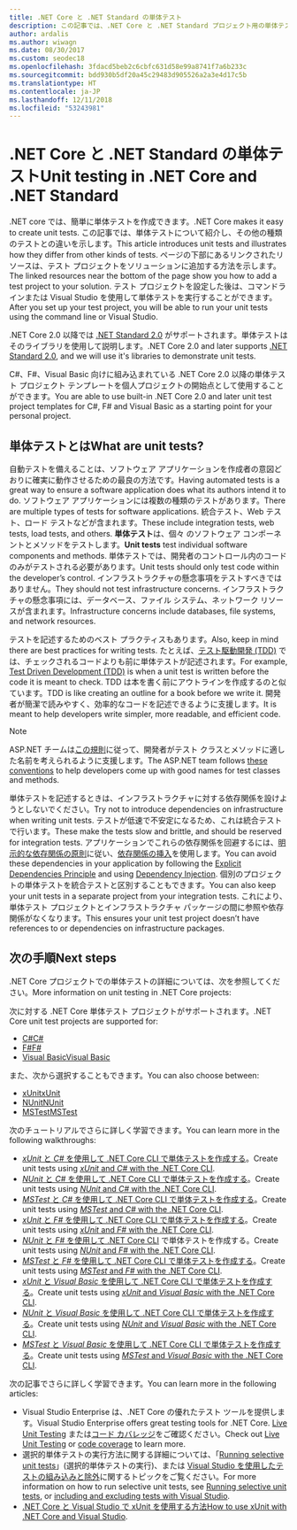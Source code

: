 ```yaml
---
title: .NET Core と .NET Standard の単体テスト
description: この記事では、.NET Core と .NET Standard プロジェクト用の単体テストの概要を簡単に説明します。
author: ardalis
ms.author: wiwagn
ms.date: 08/30/2017
ms.custom: seodec18
ms.openlocfilehash: 3fdacd5beb2c6cbfc631d58e99a8741f7a6b233c
ms.sourcegitcommit: bdd930b5df20a45c29483d905526a2a3e4d17c5b
ms.translationtype: HT
ms.contentlocale: ja-JP
ms.lasthandoff: 12/11/2018
ms.locfileid: "53243981"
---
```

# <a name="unit-testing-in-net-core-and-net-standard"></a><span data-ttu-id="69ee6-103">.NET Core と .NET Standard の単体テスト</span><span class="sxs-lookup"><span data-stu-id="69ee6-103">Unit testing in .NET Core and .NET Standard</span></span>

<span data-ttu-id="69ee6-104">.NET core では、簡単に単体テストを作成できます。</span><span class="sxs-lookup"><span data-stu-id="69ee6-104">.NET Core makes it easy to create unit tests.</span></span> <span data-ttu-id="69ee6-105">この記事では、単体テストについて紹介し、その他の種類のテストとの違いを示します。</span><span class="sxs-lookup"><span data-stu-id="69ee6-105">This article introduces unit tests and illustrates how they differ from other kinds of tests.</span></span> <span data-ttu-id="69ee6-106">ページの下部にあるリンクされたリソースは、テスト プロジェクトをソリューションに追加する方法を示します。</span><span class="sxs-lookup"><span data-stu-id="69ee6-106">The linked resources near the bottom of the page show you how to add a test project to your solution.</span></span> <span data-ttu-id="69ee6-107">テスト プロジェクトを設定した後は、コマンドラインまたは Visual Studio を使用して単体テストを実行することができます。</span><span class="sxs-lookup"><span data-stu-id="69ee6-107">After you set up your test project, you will be able to run your unit tests using the command line or Visual Studio.</span></span>

<span data-ttu-id="69ee6-108">.NET Core 2.0 以降では [.NET Standard 2.0](../../standard/net-standard.md) がサポートされます。単体テストはそのライブラリを使用して説明します。</span><span class="sxs-lookup"><span data-stu-id="69ee6-108">.NET Core 2.0 and later supports [.NET Standard 2.0](../../standard/net-standard.md), and we will use it's libraries to demonstrate unit tests.</span></span>

<span data-ttu-id="69ee6-109">C#、F#、Visual Basic 向けに組み込まれている .NET Core 2.0 以降の単体テスト プロジェクト テンプレートを個人プロジェクトの開始点として使用することができます。</span><span class="sxs-lookup"><span data-stu-id="69ee6-109">You are able to use built-in .NET Core 2.0 and later unit test project templates for C#, F# and Visual Basic as a starting point for your personal project.</span></span>

## <a name="what-are-unit-tests"></a><span data-ttu-id="69ee6-110">単体テストとは</span><span class="sxs-lookup"><span data-stu-id="69ee6-110">What are unit tests?</span></span>

<span data-ttu-id="69ee6-111">自動テストを備えることは、ソフトウェア アプリケーションを作成者の意図どおりに確実に動作させるための最良の方法です。</span><span class="sxs-lookup"><span data-stu-id="69ee6-111">Having automated tests is a great way to ensure a software application does what its authors intend it to do.</span></span> <span data-ttu-id="69ee6-112">ソフトウェア アプリケーションには複数の種類のテストがあります。</span><span class="sxs-lookup"><span data-stu-id="69ee6-112">There are multiple types of tests for software applications.</span></span> <span data-ttu-id="69ee6-113">統合テスト、Web テスト、ロード テストなどが含まれます。</span><span class="sxs-lookup"><span data-stu-id="69ee6-113">These include integration tests, web tests, load tests, and others.</span></span> <span data-ttu-id="69ee6-114">**単体テスト**は、個々 のソフトウェア コンポーネントとメソッドをテストします。</span><span class="sxs-lookup"><span data-stu-id="69ee6-114">**Unit tests** test individual software components and methods.</span></span> <span data-ttu-id="69ee6-115">単体テストでは、開発者のコントロール内のコードのみがテストされる必要があります。</span><span class="sxs-lookup"><span data-stu-id="69ee6-115">Unit tests should only test code within the developer’s control.</span></span> <span data-ttu-id="69ee6-116">インフラストラクチャの懸念事項をテストすべきではありません。</span><span class="sxs-lookup"><span data-stu-id="69ee6-116">They should not test infrastructure concerns.</span></span> <span data-ttu-id="69ee6-117">インフラストラクチャの懸念事項には、データベース、ファイル システム、ネットワーク リソースが含まれます。</span><span class="sxs-lookup"><span data-stu-id="69ee6-117">Infrastructure concerns include databases, file systems, and network resources.</span></span> 

<span data-ttu-id="69ee6-118">テストを記述するためのベスト プラクティスもあります。</span><span class="sxs-lookup"><span data-stu-id="69ee6-118">Also, keep in mind there are best practices for writing tests.</span></span> <span data-ttu-id="69ee6-119">たとえば、[テスト駆動開発 (TDD)](https://deviq.com/test-driven-development/) では、チェックされるコードよりも前に単体テストが記述されます。</span><span class="sxs-lookup"><span data-stu-id="69ee6-119">For example, [Test Driven Development (TDD)](https://deviq.com/test-driven-development/) is when a unit test is written before the code it is meant to check.</span></span> <span data-ttu-id="69ee6-120">TDD は本を書く前にアウトラインを作成するのと似ています。</span><span class="sxs-lookup"><span data-stu-id="69ee6-120">TDD is like creating an outline for a book before we write it.</span></span> <span data-ttu-id="69ee6-121">開発者が簡潔で読みやすく、効率的なコードを記述できるように支援します。</span><span class="sxs-lookup"><span data-stu-id="69ee6-121">It is meant to help developers write simpler, more readable, and efficient code.</span></span> 

> [!NOTE]
> <span data-ttu-id="69ee6-122">ASP.NET チームは[この規則](https://github.com/aspnet/Home/wiki/Engineering-guidelines#unit-tests-and-functional-tests)に従って、開発者がテスト クラスとメソッドに適した名前を考えられるように支援します。</span><span class="sxs-lookup"><span data-stu-id="69ee6-122">The ASP.NET team follows [these conventions](https://github.com/aspnet/Home/wiki/Engineering-guidelines#unit-tests-and-functional-tests) to help developers come up with good names for test classes and methods.</span></span>

<span data-ttu-id="69ee6-123">単体テストを記述するときは、インフラストラクチャに対する依存関係を設けようとしないでください。</span><span class="sxs-lookup"><span data-stu-id="69ee6-123">Try not to introduce dependencies on infrastructure when writing unit tests.</span></span> <span data-ttu-id="69ee6-124">テストが低速で不安定になるため、これは統合テストで行います。</span><span class="sxs-lookup"><span data-stu-id="69ee6-124">These make the tests slow and brittle, and should be reserved for integration tests.</span></span> <span data-ttu-id="69ee6-125">アプリケーションでこれらの依存関係を回避するには、[明示的な依存関係の原則](https://deviq.com/explicit-dependencies-principle/)に従い、[依存関係の挿入](/aspnet/core/fundamentals/dependency-injection)を使用します。</span><span class="sxs-lookup"><span data-stu-id="69ee6-125">You can avoid these dependencies in your application by following the [Explicit Dependencies Principle](https://deviq.com/explicit-dependencies-principle/) and using [Dependency Injection](/aspnet/core/fundamentals/dependency-injection).</span></span> <span data-ttu-id="69ee6-126">個別のプロジェクトの単体テストを統合テストと区別することもできます。</span><span class="sxs-lookup"><span data-stu-id="69ee6-126">You can also keep your unit tests in a separate project from your integration tests.</span></span> <span data-ttu-id="69ee6-127">これにより、単体テスト プロジェクトとインフラストラクチャ パッケージの間に参照や依存関係がなくなります。</span><span class="sxs-lookup"><span data-stu-id="69ee6-127">This ensures your unit test project doesn’t have references to or dependencies on infrastructure packages.</span></span>

## <a name="next-steps"></a><span data-ttu-id="69ee6-128">次の手順</span><span class="sxs-lookup"><span data-stu-id="69ee6-128">Next steps</span></span>

<span data-ttu-id="69ee6-129">.NET Core プロジェクトでの単体テストの詳細については、次を参照してください。</span><span class="sxs-lookup"><span data-stu-id="69ee6-129">More information on unit testing in .NET Core projects:</span></span>

<span data-ttu-id="69ee6-130">次に対する .NET Core 単体テスト プロジェクトがサポートされます。</span><span class="sxs-lookup"><span data-stu-id="69ee6-130">.NET Core unit test projects are supported for:</span></span>
* [<span data-ttu-id="69ee6-131">C#</span><span class="sxs-lookup"><span data-stu-id="69ee6-131">C#</span></span>](../../csharp/index.md)
* [<span data-ttu-id="69ee6-132">F#</span><span class="sxs-lookup"><span data-stu-id="69ee6-132">F#</span></span>](../../fsharp/index.md)
* [<span data-ttu-id="69ee6-133">Visual Basic</span><span class="sxs-lookup"><span data-stu-id="69ee6-133">Visual Basic</span></span>](../../visual-basic/index.md) 

<span data-ttu-id="69ee6-134">また、次から選択することもできます。</span><span class="sxs-lookup"><span data-stu-id="69ee6-134">You can also choose between:</span></span>
* [<span data-ttu-id="69ee6-135">xUnit</span><span class="sxs-lookup"><span data-stu-id="69ee6-135">xUnit</span></span>](https://xunit.github.io) 
* [<span data-ttu-id="69ee6-136">NUnit</span><span class="sxs-lookup"><span data-stu-id="69ee6-136">NUnit</span></span>](https://nunit.org)
* [<span data-ttu-id="69ee6-137">MSTest</span><span class="sxs-lookup"><span data-stu-id="69ee6-137">MSTest</span></span>](https://github.com/Microsoft/vstest-docs)

<span data-ttu-id="69ee6-138">次のチュートリアルでさらに詳しく学習できます。</span><span class="sxs-lookup"><span data-stu-id="69ee6-138">You can learn more in the following walkthroughs:</span></span>

* <span data-ttu-id="69ee6-139">[*xUnit* と *C#* を使用して .NET Core CLI で単体テストを作成する](unit-testing-with-dotnet-test.md)。</span><span class="sxs-lookup"><span data-stu-id="69ee6-139">Create unit tests using [*xUnit* and *C#* with the .NET Core CLI](unit-testing-with-dotnet-test.md).</span></span>
* <span data-ttu-id="69ee6-140">[*NUnit* と *C#* を使用して .NET Core CLI で単体テストを作成する](unit-testing-with-nunit.md)。</span><span class="sxs-lookup"><span data-stu-id="69ee6-140">Create unit tests using [*NUnit* and *C#* with the .NET Core CLI](unit-testing-with-nunit.md).</span></span>
* <span data-ttu-id="69ee6-141">[*MSTest* と *C#* を使用して .NET Core CLI で単体テストを作成する](unit-testing-with-mstest.md)。</span><span class="sxs-lookup"><span data-stu-id="69ee6-141">Create unit tests using [*MSTest* and *C#* with the .NET Core CLI](unit-testing-with-mstest.md).</span></span>
* <span data-ttu-id="69ee6-142">[*xUnit* と *F#* を使用して .NET Core CLI で単体テストを作成する](unit-testing-fsharp-with-dotnet-test.md)。</span><span class="sxs-lookup"><span data-stu-id="69ee6-142">Create unit tests using [*xUnit* and *F#* with the .NET Core CLI](unit-testing-fsharp-with-dotnet-test.md).</span></span>
* <span data-ttu-id="69ee6-143">[*NUnit* と *F#* を使用して .NET Core CLI](unit-testing-fsharp-with-nunit.md) で単体テストを作成する。</span><span class="sxs-lookup"><span data-stu-id="69ee6-143">Create unit tests using [*NUnit* and *F#* with the .NET Core CLI](unit-testing-fsharp-with-nunit.md).</span></span>
* <span data-ttu-id="69ee6-144">[*MSTest* と *F#* を使用して .NET Core CLI で単体テストを作成する](unit-testing-fsharp-with-mstest.md)。</span><span class="sxs-lookup"><span data-stu-id="69ee6-144">Create unit tests using [*MSTest* and *F#* with the .NET Core CLI](unit-testing-fsharp-with-mstest.md).</span></span>
* <span data-ttu-id="69ee6-145">[*xUnit* と *Visual Basic* を使用して .NET Core CLI で単体テストを作成する](unit-testing-visual-basic-with-dotnet-test.md)。</span><span class="sxs-lookup"><span data-stu-id="69ee6-145">Create unit tests using [*xUnit* and *Visual Basic* with the .NET Core CLI](unit-testing-visual-basic-with-dotnet-test.md).</span></span>
* <span data-ttu-id="69ee6-146">[*NUnit* と *Visual Basic* を使用して .NET Core CLI で単体テストを作成する](unit-testing-visual-basic-with-nunit.md)。</span><span class="sxs-lookup"><span data-stu-id="69ee6-146">Create unit tests using [*NUnit* and *Visual Basic* with the .NET Core CLI](unit-testing-visual-basic-with-nunit.md).</span></span>
* <span data-ttu-id="69ee6-147">[*MSTest* と *Visual Basic* を使用して .NET Core CLI で単体テストを作成する](unit-testing-visual-basic-with-mstest.md)。</span><span class="sxs-lookup"><span data-stu-id="69ee6-147">Create unit tests using [*MSTest* and *Visual Basic* with the .NET Core CLI](unit-testing-visual-basic-with-mstest.md).</span></span>

<span data-ttu-id="69ee6-148">次の記事でさらに詳しく学習できます。</span><span class="sxs-lookup"><span data-stu-id="69ee6-148">You can learn more in the following articles:</span></span>

* <span data-ttu-id="69ee6-149">Visual Studio Enterprise は、.NET Core の優れたテスト ツールを提供します。</span><span class="sxs-lookup"><span data-stu-id="69ee6-149">Visual Studio Enterprise offers great testing tools for .NET Core.</span></span> <span data-ttu-id="69ee6-150">[Live Unit Testing](/visualstudio/test/live-unit-testing) または[コード カバレッジ](https://github.com/Microsoft/vstest-docs/blob/master/docs/analyze.md#working-with-code-coverage)をご確認ください。</span><span class="sxs-lookup"><span data-stu-id="69ee6-150">Check out [Live Unit Testing](/visualstudio/test/live-unit-testing) or [code coverage](https://github.com/Microsoft/vstest-docs/blob/master/docs/analyze.md#working-with-code-coverage) to learn more.</span></span>
* <span data-ttu-id="69ee6-151">選択的単体テストの実行方法に関する詳細については、「[Running selective unit tests](selective-unit-tests.md)」(選択的単体テストの実行)、または [Visual Studio を使用したテストの組み込みと除外](/visualstudio/test/live-unit-testing#include-and-exclude-test-projects-and-test-methods)に関するトピックをご覧ください。</span><span class="sxs-lookup"><span data-stu-id="69ee6-151">For more information on how to run selective unit tests, see [Running selective unit tests](selective-unit-tests.md), or [including and excluding tests with Visual Studio](/visualstudio/test/live-unit-testing#include-and-exclude-test-projects-and-test-methods).</span></span>
* <span data-ttu-id="69ee6-152">[.NET Core と Visual Studio で xUnit を使用する方法](https://xunit.github.io/docs/getting-started-dotnet-core.html)</span><span class="sxs-lookup"><span data-stu-id="69ee6-152">[How to use xUnit with .NET Core and Visual Studio](https://xunit.github.io/docs/getting-started-dotnet-core.html).</span></span>
